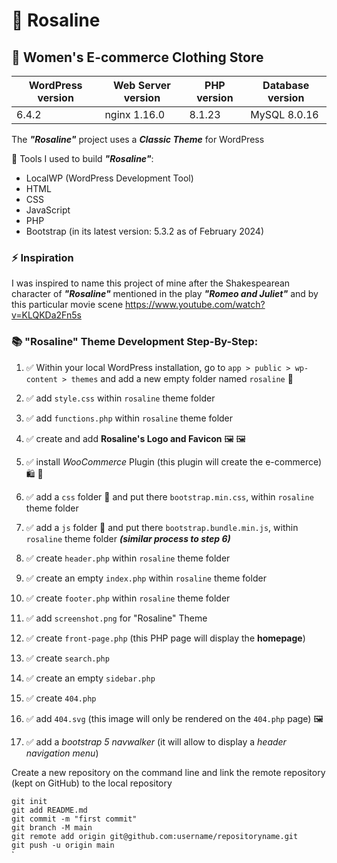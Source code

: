 # 🌹 Rosaline 

## :dress: Women's E-commerce Clothing Store 

| WordPress version | Web Server version | PHP version | Database version |
| ---               | ---                | ---         | ---              |
| 6.4.2             | nginx  1.16.0      | 8.1.23      | MySQL 8.0.16     |

The ***"Rosaline"*** project uses a ***Classic Theme*** for WordPress

:toolbox: Tools I used to build ***"Rosaline"***: 

- LocalWP (WordPress Development Tool)
- HTML
- CSS
- JavaScript
- PHP
- Bootstrap (in its latest version: 5.3.2 as of February 2024)

### ⚡ Inspiration

I was inspired to name this project of mine after the Shakespearean character of ***"Rosaline"*** mentioned in the play ***"Romeo and Juliet"*** and by this particular movie scene https://www.youtube.com/watch?v=KLQKDa2Fn5s

### 📚 "Rosaline" Theme Development Step-By-Step:

1. :white_check_mark: Within your local WordPress installation, go to `app > public > wp-content > themes` and add a new empty folder named `rosaline` :open_file_folder:

2. :white_check_mark: add `style.css` within `rosaline` theme folder

3. :white_check_mark: add `functions.php` within `rosaline` theme folder

4. :white_check_mark: create and add **Rosaline's Logo and Favicon** :framed_picture: :framed_picture: 

5. :white_check_mark: install *WooCommerce* Plugin (this plugin will create the e-commerce) :shopping: :shopping_cart:

6. :white_check_mark: add a `css` folder :open_file_folder: and put there `bootstrap.min.css`, within `rosaline` theme folder

7. :white_check_mark: add a `js` folder :open_file_folder: and put there `bootstrap.bundle.min.js`, within `rosaline` theme folder ***(similar process to step 6)***

8. :white_check_mark: create `header.php` within `rosaline` theme folder

9. :white_check_mark: create an empty `index.php` within `rosaline` theme folder

10. :white_check_mark: create `footer.php` within `rosaline` theme folder

11. :white_check_mark: add `screenshot.png` for "Rosaline" Theme

12. :white_check_mark: create `front-page.php` (this PHP page will display the **homepage**)

13. :white_check_mark: create `search.php`

14. :white_check_mark: create an empty `sidebar.php` 

15. :white_check_mark: create `404.php`

16. :white_check_mark: add `404.svg` (this image will only be rendered on the `404.php` page) :framed_picture:

17. :white_check_mark: add a *bootstrap 5 navwalker* (it will allow to display a *header navigation menu*)

Create a new repository on the command line and link the remote repository (kept on GitHub) to the local repository</br>

`git init`</br>
`git add README.md`</br>
`git commit -m "first commit"`</br>
`git branch -M main`</br>
`git remote add origin git@github.com:username/repositoryname.git`</br>
`git push -u origin main`</br>
`
